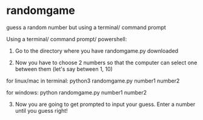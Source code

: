 # randomgame
guess a random number but using a terminal/ command prompt

Using a terminal/ command prompt/ powershell:

1. Go to the directory where you have randomgame.py downloaded

2. Now you have to choose 2 numbers so that the computer can select one between them (let's say between 1, 10)

for linux/mac in terminal: python3 randomgame.py number1 number2

for windows: python randomgame.py number1 number2

3. Now you are going to get prompted to input your guess. Enter a number until you guess right!

